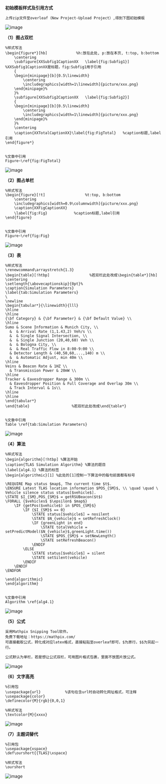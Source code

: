 **初始模板样式及引用方式**
```
上传zip文件至overleaf（New Project-Upload Project）,得到下图初始模板
```

![image](https://user-images.githubusercontent.com/38340783/114516647-2ec71000-9c70-11eb-810c-4bb1a142b64e.png)



**（1）图占双栏**
```
%样式写法
\begin{figure*}[hb]             %h:放在此处, p:放在本页, t:top, b:bottom  
    \centering  
    \subfigure[XXSubfig1CaptionXX   \label{fig:Subfig1}]                 %XXSubfig1CaptionXX是标题，fig:Subfig1用于引用
    {  
	\begin{minipage}[b]{0.5\linewidth}  
	    \centering  
	    \includegraphics[width=1\linewidth]{picture/xxx.png}  
	\end{minipage}%  
    }%  
    \subfigure[XXSubfig2CaptionXX   \label{fig:Subfig2}]  
    {  
	\begin{minipage}[b]{0.5\linewidth}  
	    \centering  
	    \includegraphics[width=1\linewidth]{picture/xxx.png}  
	\end{minipage}%  
    }%   
    \centering  
    \caption{XXTotalCaptionXX}\label{fig:FigTotal}   %caption标题,label引用  
\end{figure*}  


%文章中引用
Figure~\ref{fig:FigTotal}
```
![image](https://user-images.githubusercontent.com/38340783/114511647-c45fa100-9c6a-11eb-9503-8a007c6859df.png)

**（2）图占单栏**
```
%样式写法
\begin{figure}[!t]                  %t:top, b:bottom  
    \centering  
    \includegraphics[width=0.9\columnwidth]{picture/xxx.png}  
    \caption{XXFigCaptionXX}  
	\label{fig:Fig}            %caption标题,label引用  
\end{figure} 


%文章中引用
Figure~\ref{fig:Fig}
```
![image](https://user-images.githubusercontent.com/38340783/114512246-7b5c1c80-9c6b-11eb-9bdc-9262a319dd04.png)

**（3）表**
```
%样式写法
\renewcommand\arraystretch{1.3}
\begin{table}[!htbp]                  %若双栏此处改成\begin{table*}[hb]
\centering
\setlength{\abovecaptionskip}{0pt}%    
\caption{Simulation Parameters}
\label{tab:Simulation Parameters}
\ 
\newline
\begin{tabular*}{\linewidth}{lll}
\hline
\hline
{\bf Category} & {\bf Parameter} & {\bf Default Value} \\
\hline
Sumo & Scene Information & Munich City, \\ 
  &  & Arrival Rate (1,1.43,2) Veh/s \\
  &  & Single Signal Intersection, \\
  &  & Single Junction (20,40,60) Veh \\
  &  & Bologna City, \\
  &  & Real Traffic Flow in 8:00-9:00 \\
  & Detector Length & (40,50,60,...,140) m \\
  &  & Automatic Adjust, min 40m \\
\hline
Veins & Beacon Rate & 1HZ \\
  & Transmission Power & 20mW \\
\hline
Tracker & Eavesdropper Range & 300m \\
  & Eavesdropper Position & Full Coverage and Overlap 30m \\
  & Track Interval & 1s\\
\hline
\hline
\end{tabular*}
\end{table}                   %若双栏此处改成\end{table*}


%文章中引用
Table \ref{tab:Simulation Parameters}
```
![image](https://user-images.githubusercontent.com/38340783/114513165-7ba8e780-9c6c-11eb-960a-0449db60c2d4.png)

**（4）算法**
```
%样式写法
\begin{algorithm}[!htbp] %算法开始 
\caption{TLAS Simulation Algorithm} %算法的题目 
\label{alg4.1} %算法的标签 
\begin{algorithmic}[1] %此处的[1]控制一下算法中的每句前面都有标号 

\REQUIRE Map status $map$, The current time $t$.
\ENSURE Latest TLAS location information $POS_{SM}$, \\ \quad \quad \ Vehicle silence status status[$vehicle$].
\STATE $I_{SM},POS_{SM}$ = getRSUBeacon($t$)
\FORALL {$vehicles$ $\epsilon$ $map$}
    \IF {getPos($vehicle$) in $POS_{SM}$}
        \IF {$I_{SM}$ == 0}
            \STATE status[$vehicle$] = nosilent
            \STATE $N_{vehicle}$ = setRefreshClock()
            \IF {greenLight in end}
                \STATE totalVehicle = setPredictModel($N_{vehicle}$,greenLight.time())
                \STATE $POS_{SM}$ = setNewLength()
                \STATE setRefreshBeacon()
            \ENDIF
        \ELSE 
            \STATE status[$vehicle$] = silent
            \STATE setSilent(vehicle)
        \ENDIF
    \ENDIF
\ENDFOR 

\end{algorithmic} 
\end{algorithm}


%文章中引用
Algorithm \ref{alg4.1}
```
![image](https://user-images.githubusercontent.com/38340783/114513640-fd991080-9c6c-11eb-9ca5-cf91cd804973.png)


**（5）公式**
```
采用Mathpix Snipping Tool软件。
免费下载地址：https://mathpix.com/
可直接截取公式，转化成对应latex格式，直接粘贴至overleaf即可，$为原行，$$为另起一行。

公式默认为单栏，若是想让公式双栏，可用图片格式包裹，里面不放图片放公式。
```
![image](https://user-images.githubusercontent.com/38340783/114514559-00483580-9c6e-11eb-8742-3203373385b3.png)


**（6）文字高亮**
```
%引用包
\usepackage{url}           %该句在含url时自动转化网址格式，可注释
\usepackage{color}
\definecolor{M}{rgb}{0,0,1}  

%样式写法
\textcolor{M}{xxxx}
```
![image](https://user-images.githubusercontent.com/38340783/114515526-07bc0e80-9c6f-11eb-9f4c-45a1a8717757.png)


**（7）主题词替代**
```
%引用包
\usepackage{xspace}
\def\ourshort{{TLAS}\xspace}

%样式写法
\ourshort
```
![image](https://user-images.githubusercontent.com/38340783/114515921-7600d100-9c6f-11eb-813d-d4db36ca567a.png)







